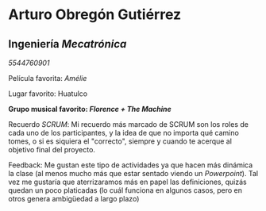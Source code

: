 # **Arturo Obregón Gutiérrez**

## **Ingeniería _Mecatrónica_**
*5544760901*

Película favorita: *Amélie*

Lugar favorito: Huatulco

**Grupo musical favorito: _Florence + The Machine_**

Recuerdo *SCRUM*: Mi recuerdo más marcado de SCRUM son los roles de cada uno de los participantes, y la idea de que no importa qué camino tomes, o si es siquiera el "correcto", siempre y cuando te acerque al objetivo final del proyecto.

Feedback: Me gustan este tipo de actividades ya que hacen más dinámica la clase (al menos mucho más que estar sentado viendo un *Powerpoint*). Tal vez me gustaría que aterrizaramos más en papel las definiciones, quizás quedan un poco platicadas (lo cuál funciona en algunos casos, pero en otros genera ambigüedad a largo plazo)
